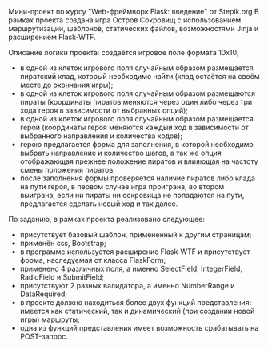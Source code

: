 Мини-проект по курсу "Web-фреймворк Flask: введение" от Stepik.org
В рамках проекта создана игра Остров Сокровищ с использованием маршрутизации, шаблонов, статических файлов, возможностями Jinja и расширением Flask-WTF.

Описание логики проекта:
создаётся игровое поле формата 10х10;
- в одной из клеток игрового поля случайным образом размещается пиратский клад, который необходимо найти (клад остаётся на своём месте до окончания игры);
- в одной из клеток игрового поля случайным образом размещаются пираты (координаты пиратов меняются через один либо через три хода героя в зависимости от выбранных опций);
- в одной из клеток игрового поля случайным образом размещается герой (координаты героя меняются каждый ход в зависимости от выбранного направления и количества ходов);
- герою предлагается форма для заполнения, в которой необходимо выбрать направление и количество шагов, а так же опция отображающая прежнее положение пиратов и влияющая на частоту смены положения пиратов;
- после заполнения формы проверяется наличие пиратов либо клада на пути героя, в первом случае игра проиграна, во втором выиграна, если ни пираты ни сокровища не попадаются на пути, предлагается сделать новый ход и так далее.

По заданию, в рамках проекта реализовано следующее:
- присутствует базовый шаблон, примененный к другим страницам;
- применён css, Bootstrap;
- в программе используется расширение Flask-WTF и присутствует форма, наследуемая от класса FlaskForm;
- применено 4 различных поля, а именно SelectField, IntegerField, RadioField и SubmitField;
- присутствуют 2 разных валидатора, а именно NumberRange и DataRequired;
- в проекте должно находиться более двух функций представления: имеется как статический, так и динамический (при создании новой игры) маршруты;
- одна из функций представления имеет возможность срабатывать на POST-запрос.
